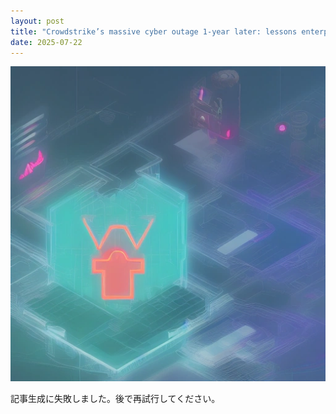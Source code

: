 ```yaml
---
layout: post
title: "Crowdstrike’s massive cyber outage 1-year later: lessons enterprises can learn to improve security"
date: 2025-07-22
---
```


![記事画像](assets/images/20250722_ai.png)

記事生成に失敗しました。後で再試行してください。
